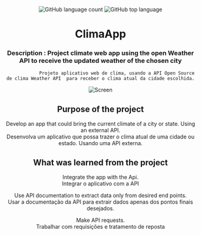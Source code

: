 <div align="center"> 

![GitHub language count](https://img.shields.io/github/languages/count/Ruan-codeVi/Clone-Netflix?color=blue&style=for-the-badge) ![GitHub top language](https://img.shields.io/github/languages/top/Ruan-codeVi/Clone-Netflix?color=blue&style=for-the-badge)

# ClimaApp 

### Description : Project climate web app using the open Weather API to receive the updated weather of the chosen city
                Projeto aplicativo web de clima, usando a API Open Source de clima Weather API  para receber o clima atual da cidade escolhida.


  
  ![Screen](/assets/appClima.gif)
 
##  Purpose of the project
Develop an app that could bring the current climate of a city or state. Using an external API.</br>
Desenvolva um aplicativo que possa trazer o clima atual de uma cidade ou estado. Usando uma API externa.</br>
  
## What was learned from the project
Integrate the app with the Api.</br>
Integrar o aplicativo com a API</br>

Use API documentation to extract data only from desired end points.</br>
Usar a documentação da API para extrair dados apenas dos pontos finais desejados.</br>

Make API requests.</br> 
Trabalhar com requisições e tratamento de reposta</br>


</div> </br> 
